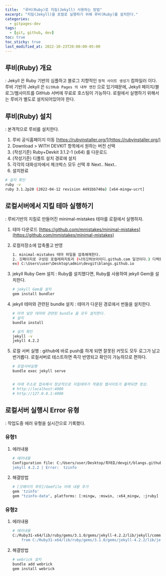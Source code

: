 ```yaml
---
title:  "루비(Ruby)로 지킬(Jekyll) 사용하는 방법"
excerpt: "지킬(Jekyll)을 로컬로 실행하기 위해 루비(Ruby)를 설치한다."
categories:
  - gitpages-dev
tags:
  - [git, github, dev]
toc: true
toc_sticky: true
last_modified_at: 2022-10-23T20:00:00-05:00
---
```

## 루비(Ruby) 개요
: Jekyll 은 Ruby 기반의 심플하고 블로그 지향적인 `정적 사이트 생성기` 컴파일러 이다. 
루비 기반의 Jekyll 은 `GitHub Pages 의 내부 엔진` 으로 있기때문에, Jekyll 페이지/블로그/웹사이트를 GitHub 서버에 무료로 호스팅이 가능하다. 로컬에서 실행하기 위해서는 루비가 별도로 설치되어있어야 한다.

## 루비(Ruby) 설치
: 본격적으로 루비를 설치한다. 

1. 루비 공식홈페이지 이동 [https://rubyinstaller.org/](https://rubyinstaller.org/)
2. Download > WITH DEVKIT 항목에서 원하는 버전 선택 
3. (작성기준) Ruby+Devkit 3.1.2-1 (x64) 를 다운로드
4. (작성기준) 디폴트 설치 경로에 설치
5. 각각의 대화상자에서 체크박스 모두 선택 후 Next.. Next..
6. 설치완료
  
```bash
# 설치 확인
ruby -v 
ruby 3.1.2p20 (2022-04-12 revision 4491bb740a) [x64-mingw-ucrt]

```

## 로컬서버에서 지킬 테마 실행하기
: 루비기반의 지킬로 만들어진 minimal-mistakes 테마를 로컬에서 실행하자.

1. 테마 다운로드 [https://github.com/mmistakes/minimal-mistakes](https://github.com/mmistakes/minimal-mistakes)

2. 로컬저장소에 압축풀고 반영

    ```bash
    1. minimal-mistakes 테마 파일을 압축해제한다.
    2. 깃페이지로 구성된 로컬레파지토리 (나의깃허브아이디.github.com 일것이다.) 디렉토리에 모두 붙여넣는다.
    ex) C:\Users\user\Desktop\admin\devgit\blangs.github.io 

    ```
3. jekyll Ruby Gem 설치
: Ruby를 설치했다면, Ruby를 사용하여 jekyll Gem을 설치한다.

    ```bash
    # jekyll Gem을 설치  
    gem install bundler

    ```

4. jekyll 테마와 관련된 bundle 설치
: 테마가 다운된 경로에서 번들을 설치한다.

    ```bash
    # 아까 넣은 테마와 관련된 bundle 을 모두 설치한다.
    # 설치
    bundle install

    # 설치 확인
    jekyll -v
    jekyll 4.2.2

    ```

5. 로컬 서버 실행
: github에 바로 push를 하게 되면 잘못된 커밋도 모두 로그가 남고 번거롭다. 로컬서버로 테스트하면 즉각 반영되고 확인이 가능하므로 편하다.

    ```bash
    # 로컬서버실행
    bundle exec jekyll serve


    # 아래 주소로 접속해서 정상적으로 지킬테마가 적용된 웹사이트가 출력되면 정상.
    # http://localhost:4000
    # http://127.0.0.1:4000

    ```


## 로컬서버 실행시 Error 유형
: 작업도중 에러 유형을 실시간으로 기록했다.

### 유형1

1. 에러내용

    ```bash
    # 에러내용
    Configuration file: C:/Users/user/Desktop/최태호/devgit/blangs.github.io/_config.yml Dependency Error: Yikes! It looks like you don't have tzinfo or one of its dependencies installed. In order to use Jekyll as currently configured, you'll need to install this gem. If you've run Jekyll with `bundle exec`, ensure that you have included the tzinfo gem in your Gemfile as well. The full error message from Ruby is: 'cannot load such file -- tzinfo' If you run into trouble, you can find helpful resources at https://jekyllrb.com/help/!
    jekyll 4.2.2 | Error:  tzinfo

    ```

2. 해결방법
  
    ```bash
    # [깃페이지 루트]/Gemfile 아래 내용 추가
    gem 'tzinfo'
    gem "tzinfo-data", platforms: [:mingw, :mswin, :x64_mingw, :jruby]

    ```

### 유형2

1. 에러내용

    ```bash
    # 에러내용
    C:/Ruby31-x64/lib/ruby/gems/3.1.0/gems/jekyll-4.2.2/lib/jekyll/commands/serve/servlet.rb:3:in `require': cannot load such file -- webrick (LoadError)
        from C:/Ruby31-x64/lib/ruby/gems/3.1.0/gems/jekyll-4.2.2/lib/jekyll/commands/serve/servlet.rb:3:in `<top (required)>'

    ```

2. 해결방법

    ```bash
    # webrick 설치
    bundle add webrick
    gem install webrick

    ```
  
